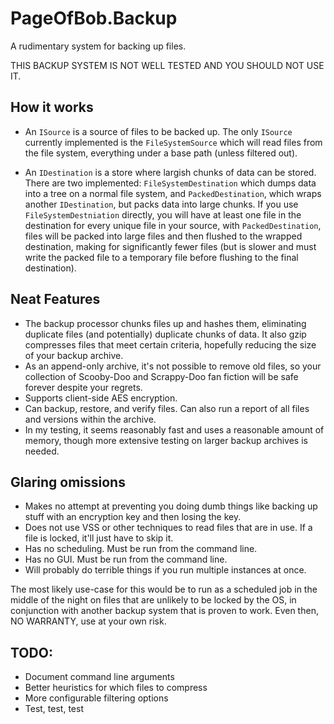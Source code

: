 # PageOfBob.Backup

A rudimentary system for backing up files.

THIS BACKUP SYSTEM IS NOT WELL TESTED AND YOU SHOULD NOT USE IT.

## How it works

* An `ISource` is a source of files to be backed up. The only `ISource` currently implemented is the `FileSystemSource` which will read files from the file system, everything under a base path (unless filtered out).

* An `IDestination` is a store where largish chunks of data can be stored. There are two implemented: `FileSystemDestination` which dumps data into a tree on a normal file system, and `PackedDestination`, which wraps another `IDestination`, but packs data into large chunks. If you use `FileSystemDestniation` directly, you will have at least one file in the destination for every unique file in your source, with `PackedDestination`, files will be packed into large files and then flushed to the wrapped destination, making for significantly fewer files (but is slower and must write the packed file to a temporary file before flushing to the final destination).

## Neat Features

* The backup processor chunks files up and hashes them, eliminating duplicate files (and potentially) duplicate chunks of data. It also gzip compresses files that meet certain criteria, hopefully reducing the size of your backup archive.
* As an append-only archive, it's not possible to remove old files, so your collection of Scooby-Doo and Scrappy-Doo fan fiction will be safe forever despite your regrets.
* Supports client-side AES encryption.
* Can backup, restore, and verify files.  Can also run a report of all files and versions within the archive.
* In my testing, it seems reasonably fast and uses a reasonable amount of memory, though more extensive testing on larger backup archives is needed.

## Glaring omissions

* Makes no attempt at preventing you doing dumb things like backing up stuff with an encryption key and then losing the key.
* Does not use VSS or other techniques to read files that are in use. If a file is locked, it'll just have to skip it.
* Has no scheduling. Must be run from the command line.
* Has no GUI. Must be run from the command line.
* Will probably do terrible things if you run multiple instances at once.

The most likely use-case for this would be to run as a scheduled job in the middle of the night on files that are unlikely to be locked by the OS, in conjunction with another backup system that is proven to work.  Even then, NO WARRANTY, use at your own risk.

## TODO:

* Document command line arguments
* Better heuristics for which files to compress
* More configurable filtering options
* Test, test, test
